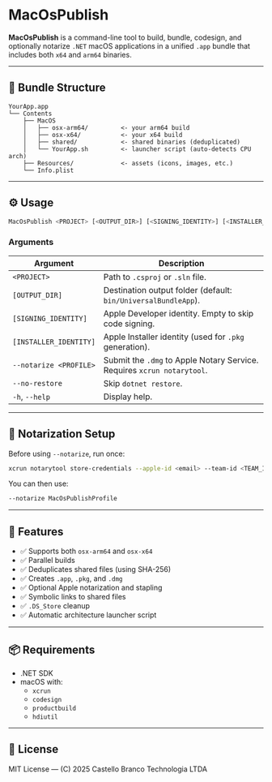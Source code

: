 # MacOsPublish

**MacOsPublish** is a command-line tool to build, bundle, codesign, and optionally notarize `.NET` macOS applications in a unified `.app` bundle that includes both `x64` and `arm64` binaries.

---

## 🧱 Bundle Structure

```
YourApp.app
└── Contents
    ├── MacOS
    │   ├── osx-arm64/         <- your arm64 build
    │   ├── osx-x64/           <- your x64 build
    │   ├── shared/            <- shared binaries (deduplicated)
    │   └── YourApp.sh         <- launcher script (auto-detects CPU arch)
    ├── Resources/             <- assets (icons, images, etc.)
    └── Info.plist
```

---

## ⚙️ Usage

```bash
MacOsPublish <PROJECT> [<OUTPUT_DIR>] [<SIGNING_IDENTITY>] [<INSTALLER_IDENTITY>] [--notarize <PROFILE>] [--no-restore]
```

### Arguments

| Argument                | Description                                                                 |
|------------------------|-----------------------------------------------------------------------------|
| `<PROJECT>`            | Path to `.csproj` or `.sln` file.                                           |
| `[OUTPUT_DIR]`         | Destination output folder (default: `bin/UniversalBundleApp`).              |
| `[SIGNING_IDENTITY]`   | Apple Developer identity. Empty to skip code signing.                       |
| `[INSTALLER_IDENTITY]` | Apple Installer identity (used for `.pkg` generation).                      |
| `--notarize <PROFILE>` | Submit the `.dmg` to Apple Notary Service. Requires `xcrun notarytool`.     |
| `--no-restore`         | Skip `dotnet restore`.                                                      |
| `-h`, `--help`         | Display help.                                                               |

---

## 🔐 Notarization Setup

Before using `--notarize`, run once:

```bash
xcrun notarytool store-credentials --apple-id <email> --team-id <TEAM_ID> --password <app-password> --keychain-profile "MacOsPublishProfile"
```

You can then use:

```bash
--notarize MacOsPublishProfile
```

---

## 🧠 Features

- ✅ Supports both `osx-arm64` and `osx-x64`
- ✅ Parallel builds
- ✅ Deduplicates shared files (using SHA-256)
- ✅ Creates `.app`, `.pkg`, and `.dmg`
- ✅ Optional Apple notarization and stapling
- ✅ Symbolic links to shared files
- ✅ `.DS_Store` cleanup
- ✅ Automatic architecture launcher script

---

## 📦 Requirements

- .NET SDK
- macOS with:
  - `xcrun`
  - `codesign`
  - `productbuild`
  - `hdiutil`

---

## 📄 License

MIT License — (C) 2025 Castello Branco Technologia LTDA
